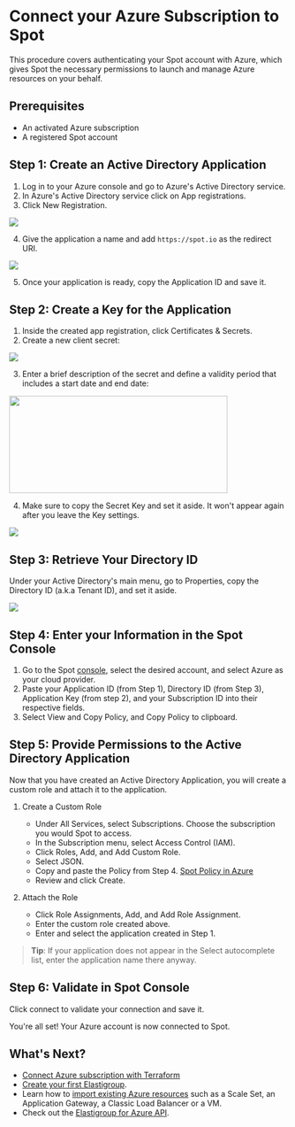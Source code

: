 # Connect your Azure Subscription to Spot

This procedure covers authenticating your Spot account with Azure, which gives Spot the necessary permissions to launch and manage Azure resources on your behalf.

## Prerequisites

- An activated Azure subscription
- A registered Spot account

## Step 1: Create an Active Directory Application

1. Log in to your Azure console and go to Azure's Active Directory service.
2. In Azure's Active Directory service click on App registrations.
3. Click New Registration.

<img src="/connect-your-cloud-provider/_media/azure1-768x248.png" />

4. Give the application a name and add `https://spot.io` as the redirect URI.

<img src="/connect-your-cloud-provider/_media/azure2-1024x774.png" />

5. Once your application is ready, copy the Application ID and save it.

## Step 2: Create a Key for the Application

1. Inside the created app registration, click Certificates & Secrets.
2. Create a new client secret:

<img src="/connect-your-cloud-provider/_media/azure3-768x240.png" />

3. Enter a brief description of the secret and define a validity period that includes a start date and end date:

<img src="/connect-your-cloud-provider/_media/azure4-768x424a.png" width="395" height="176" />

4. Make sure to copy the Secret Key and set it aside. It won't appear again after you leave the Key settings.

<img src="/connect-your-cloud-provider/_media/azure5-1024x631.png" />

## Step 3: Retrieve Your Directory ID

Under your Active Directory's main menu, go to Properties, copy the Directory ID (a.k.a Tenant ID), and set it aside.

<img src="/connect-your-cloud-provider/_media/azure6-1024x481.png" />

## Step 4: Enter your Information in the Spot Console

1. Go to the Spot [console](https://console.spotinst.com), select the desired account, and select Azure as your cloud provider.
2. Paste your Application ID (from Step 1), Directory ID (from Step 3), Application Key (from step 2), and your Subscription ID into their respective fields.
3. Select View and Copy Policy, and Copy Policy to clipboard.

## Step 5: Provide Permissions to the Active Directory Application

Now that you have created an Active Directory Application, you will create a custom role and attach it to the application.

1. Create a Custom Role

    - Under All Services, select Subscriptions. Choose the subscription you would Spot to access.
    - In the Subscription menu, select Access Control (IAM).
    - Click Roles, Add, and Add Custom Role.
    - Select JSON.
    - Copy and paste the Policy from Step 4. [Spot Policy in Azure](administration/api/spot-policy-in-azure)
    - Review and click Create.

2. Attach the Role
    - Click Role Assignments, Add, and Add Role Assignment.
    - Enter the custom role created above.
    - Enter and select the application created in Step 1.

> **Tip**: If your application does not appear in the Select autocomplete list, enter the application name there anyway.

## Step 6: Validate in Spot Console

Click connect to validate your connection and save it.

You're all set! Your Azure account is now connected to Spot.

## What's Next?

- [Connect Azure subscription with Terraform](connect-your-cloud-provider/azure-account/terraform)
- [Create your first Elastigroup](elastigroup/getting-started/create-an-elastigroup-for-azure).
- Learn how to [import existing Azure resources](elastigroup/azure/getting-started/import-an-existing-azure-resource.md) such as a Scale Set, an Application Gateway, a Classic Load Balancer or a VM.
- Check out the [Elastigroup for Azure API](https://help.spot.io/spotinst-api/elastigroup/microsoft-azure/create/).
